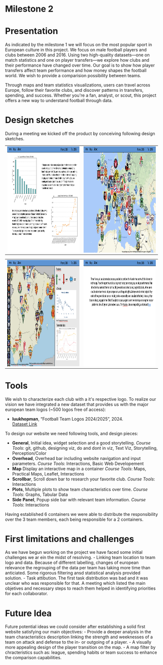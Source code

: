 # Milestone 2 

# Presentation

As indicated by the milestone 1 we will focus on the most popular sport in European culture in this project. We focus on male football players and clubs between 2006 and 2016. Using two high-quality datasets—one on match statistics and one on player transfers—we explore how clubs and their performance have changed over time. Our goal is to show how player transfers affect team performance and how money shapes the football world. We wish to provide a comparision possibility between teams. 

Through maps and team statistics visualizations, users can travel across Europe, follow their favorite clubs, and discover patterns in transfers, spending, and success. Whether you're a fan, analyst, or scout, this project offers a new way to understand football through data.

# Design sketches 

During a meeting we kicked off the product by conceiving following design sketches. 

<table align="center">
  <tr>
    <td align="center">
      <img src="../plots/Intro.png" alt="Opening page with initial key figures" width="500" height="350">
    </td>
    <td align="center">
      <img src="../plots/Map.png" alt="Interactive Map" width="500" height="350">
    </td>
  </tr>
</table>

<table align="center">
  <tr>
    <td align="center">
      <img src="../plots/InteractiveMap.png" alt="Outfolding data visualization per selected team" width="500" height="350">
    </td>
    <td align="center">
      <img src="../plots/PageDescirption.png" alt="Final descriptive page" width="500" height="350">
    </td>
  </tr>
</table>

# Tools

We wish to characterize each club with a it's respective logo. To realize our vision we have integrated a new dataset that provides us with the major european team logos (~500 logos free of access): 

- **luukhopman**, “Football Team Logos 2024/2025”, 2024.  
   [Dataset Link](https://github.com/luukhopman/football-logos?)

To design our website we need following tools, and design pieces:
 
-   **General**, Initial idea, widget selection and a good storytelling. 
        *Course* *Tools*: git, github, designing viz, do and dont in viz, Text Viz, Storytelling, Perception/Color
-	**Overhead**, Overhead bar including website navigation and input parameters. 
        *Course* *Tools*: Interactions, Basic Web Developement 
-	**Map** Display an interactive map in a container 
        *Course* *Tools*: Maps, Practical Maps, Leaflet, Interactions
-	**Scrollbar**, Scroll down bar to research your favorite club. 
        *Course* *Tools*: Interactions
-	**Plots**, Multiple plots to show team characteristics over time. 
        *Course* *Tools*: Graphs, Tabular Data
-	**Side** **Panel**, Popup side bar with relevant team information. 
        *Course* *Tools*: Interactions

Having established 6 containers we were able to distribute the responsibility over the 3 team members, each being responsible for a 2 containers.

# First limitations and challenges 

As we have begun working on the project we have faced some initial challenges we ar ein the midst of resolving. 
    - Linking team location to team logo and data. Because of different labelling, changes of european relevance the regrouping of the data per team has taking more time than anticiated. Some rigorous filtering ansd statistical analysis provided solution. 
    - Task attibution. The first task distribution was bad and it was unclear who was responsible for that. A meeting which listed the main objetives and necessary steps to reach them helped in identifying priorities for each collaborator. 


# Future Idea 

Future potential ideas we could consider after establishing a solid first website satisfying our main objectives: 
    - Provide a deeper analysis in the team characteristics description linking the strength and weeknesses of a team on attack and defense to the in- or outgoing of a player. 
    - A visually more appealing design of the player transition on the map. 
    - A map filter by chracteristics such as: league, spending habits or team success to enhance the comparison capabilities. 
